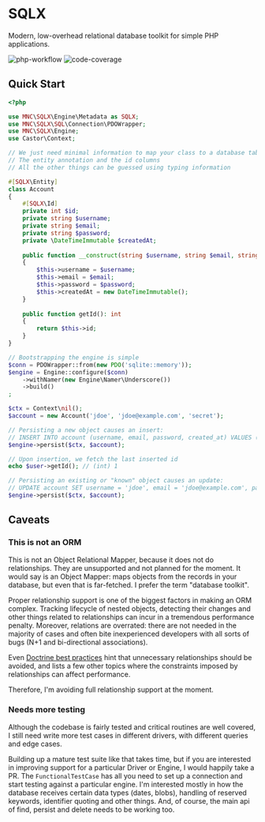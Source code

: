 SQLX
====

Modern, low-overhead relational database toolkit for simple PHP applications.

![php-workflow](https://github.com/mnavarrocarter/sqlx/actions/workflows/php.yml/badge.svg?branch=main)
![code-coverage](https://img.shields.io/badge/Coverage-100%25-brightgreen.svg?longCache=true&style=flat)

## Quick Start

```php
<?php

use MNC\SQLX\Engine\Metadata as SQLX;
use MNC\SQLX\SQL\Connection\PDOWrapper;
use MNC\SQLX\Engine;
use Castor\Context;

// We just need minimal information to map your class to a database table.
// The entity annotation and the id columns
// All the other things can be guessed using typing information

#[SQLX\Entity]
class Account
{
    #[SQLX\Id]
    private int $id;
    private string $username;
    private string $email;
    private string $password;
    private \DateTimeImmutable $createdAt;
    
    public function __construct(string $username, string $email, string $password)
    {
        $this->username = $username;
        $this->email = $email;
        $this->password = $password;
        $this->createdAt = new DateTimeImmutable();    
    }
    
    public function getId(): int
    {
        return $this->id;
    }
}

// Bootstrapping the engine is simple
$conn = PDOWrapper::from(new PDO('sqlite::memory'));
$engine = Engine::configure($conn)
    ->withNamer(new Engine\Namer\Underscore())
    ->build()
;

$ctx = Context\nil();
$account = new Account('jdoe', 'jdoe@example.com', 'secret');

// Persisting a new object causes an insert:
// INSERT INTO account (username, email, password, created_at) VALUES ('jdoe', 'jdoe@example.com', 'secret')
$engine->persist($ctx, $account);

// Upon insertion, we fetch the last inserted id
echo $user->getId(); // (int) 1 

// Persisting an existing or "known" object causes an update:
// UPDATE account SET username = 'jdoe', email = 'jdoe@example.com', password = 'secret' WHERE id = 1
$engine->persist($ctx, $account);
```

## Caveats

### This is not an ORM

This is not an Object Relational Mapper, because it does not do relationships. They are unsupported
and not planned for the moment. It would say is an Object Mapper: maps objects from the records in
your database, but even that is far-fetched. I prefer the term "database toolkit".

Proper relationship support is one of the biggest factors in making an ORM complex. Tracking
lifecycle of nested objects, detecting their changes and other things related to relationships can 
incur in a tremendous performance penalty. Moreover, relations are overrated: there are not needed 
in the majority of cases and often bite inexperienced developers with all sorts of bugs (N+1 
and bi-directional associations).

Even [Doctrine best practices][doctrine-bp] hint that unnecessary relationships should be avoided,
and lists a few other topics where the constraints imposed by relationships can affect performance.

Therefore, I'm avoiding full relationship support at the moment.

[doctrine-bp]: https://www.doctrine-project.org/projects/doctrine-orm/en/2.13/reference/best-practices.html

### Needs more testing

Although the codebase is fairly tested and critical routines are well covered, I still need 
write more test cases in different drivers, with different queries and edge cases.

Building up a mature test suite like that takes time, but if you are interested in improving 
support for a particular Driver or Engine, I would happily take a PR. The `FunctionalTestCase` has
all you need to set up a connection and start testing against a particular engine. I'm interested
mostly in how the database receives certain data types (dates, blobs), handling of reserved keywords, 
identifier quoting and other things. And, of course, the main api of find, persist and delete needs
to be working too.
